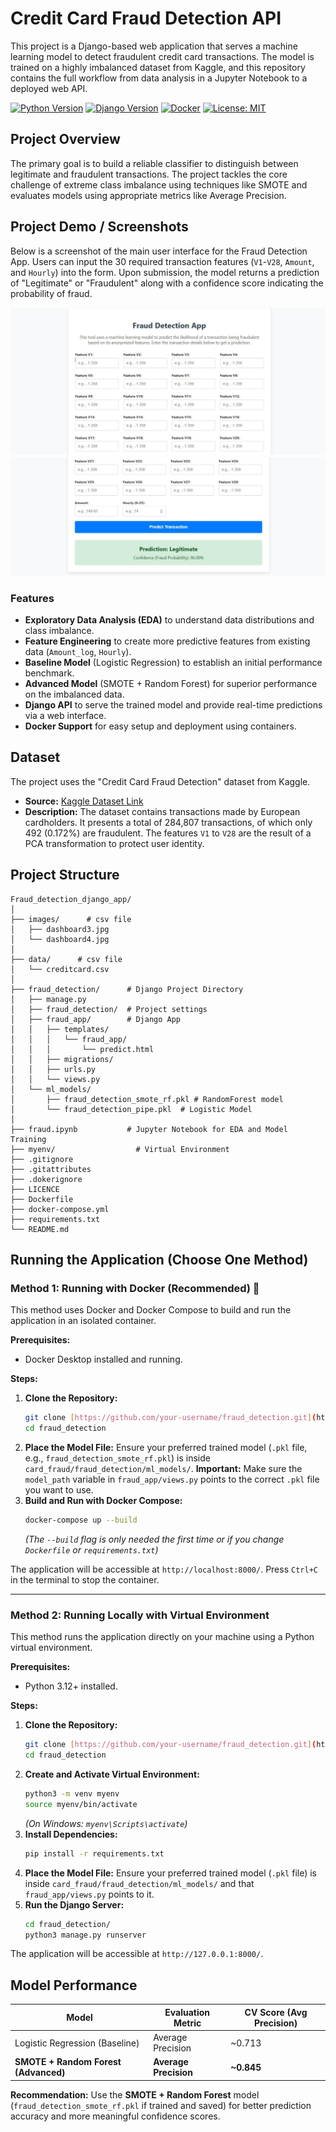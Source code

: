# Credit Card Fraud Detection API

This project is a Django-based web application that serves a machine learning model to detect fraudulent credit card transactions. The model is trained on a highly imbalanced dataset from Kaggle, and this repository contains the full workflow from data analysis in a Jupyter Notebook to a deployed web API.

[![Python Version](https://img.shields.io/badge/python-3.12+-blue.svg)](https://www.python.org/downloads/)
[![Django Version](https://img.shields.io/badge/django-5.2+-green.svg)](https://www.djangoproject.com/)
[![Docker](https://img.shields.io/badge/docker-%230db7ed.svg?style=flat&logo=docker&logoColor=white)](https://www.docker.com/)
[![License: MIT](https://img.shields.io/badge/License-MIT-yellow.svg)](https://opensource.org/licenses/MIT)

## Project Overview

The primary goal is to build a reliable classifier to distinguish between legitimate and fraudulent transactions. The project tackles the core challenge of extreme class imbalance using techniques like SMOTE and evaluates models using appropriate metrics like Average Precision.

## Project Demo / Screenshots

Below is a screenshot of the main user interface for the Fraud Detection App. Users can input the 30 required transaction features (`V1`-`V28`, `Amount`, and `Hourly`) into the form. Upon submission, the model returns a prediction of "Legitimate" or "Fraudulent" along with a confidence score indicating the probability of fraud.

![Fraud Detection App Dashboard](images/dashboard3.jpg)
![Fraud Detection App Dashboard](images/dashboard4.jpg)

### Features
* **Exploratory Data Analysis (EDA)** to understand data distributions and class imbalance.
* **Feature Engineering** to create more predictive features from existing data (`Amount_log`, `Hourly`).
* **Baseline Model** (Logistic Regression) to establish an initial performance benchmark.
* **Advanced Model** (SMOTE + Random Forest) for superior performance on the imbalanced data.
* **Django API** to serve the trained model and provide real-time predictions via a web interface.
* **Docker Support** for easy setup and deployment using containers.

## Dataset

The project uses the "Credit Card Fraud Detection" dataset from Kaggle.
* **Source:** [Kaggle Dataset Link](https://www.kaggle.com/datasets/mlg-ulb/creditcardfraud)
* **Description:** The dataset contains transactions made by European cardholders. It presents a total of 284,807 transactions, of which only 492 (0.172%) are fraudulent. The features `V1` to `V28` are the result of a PCA transformation to protect user identity.

## Project Structure

```
Fraud_detection_django_app/
│
├── images/      # csv file
│   ├── dashboard3.jpg
│   └── dashboard4.jpg
│
├── data/      # csv file
│   └── creditcard.csv
│
├── fraud_detection/      # Django Project Directory
│   ├── manage.py
│   ├── fraud_detection/  # Project settings
│   ├── fraud_app/        # Django App
│   │   ├── templates/
│   │   │   └── fraud_app/
│   │   │       └── predict.html
│   │   ├── migrations/
│   │   ├── urls.py
│   │   └── views.py
│   └── ml_models/
│       ├── fraud_detection_smote_rf.pkl # RandomForest model
│       └── fraud_detection_pipe.pkl  # Logistic Model
│
├── fraud.ipynb           # Jupyter Notebook for EDA and Model Training
├── myenv/                  # Virtual Environment
├── .gitignore
├── .gitattributes
├── .dokerignore
├── LICENCE
├── Dockerfile
├── docker-compose.yml
├── requirements.txt
└── README.md
```

## Running the Application (Choose One Method)

### Method 1: Running with Docker (Recommended) 🐳

This method uses Docker and Docker Compose to build and run the application in an isolated container.

**Prerequisites:**
* Docker Desktop installed and running.

**Steps:**
1.  **Clone the Repository:**
    ```bash
    git clone [https://github.com/your-username/fraud_detection.git](https://github.com/kanyi-Gabriel/fraud_detection_django_app.git)
    cd fraud_detection
    ```
2.  **Place the Model File:** Ensure your preferred trained model (`.pkl` file, e.g., `fraud_detection_smote_rf.pkl`) is inside `card_fraud/fraud_detection/ml_models/`. **Important:** Make sure the `model_path` variable in `fraud_app/views.py` points to the correct `.pkl` file you want to use.
3.  **Build and Run with Docker Compose:**
    ```bash
    docker-compose up --build
    ```
    *(The `--build` flag is only needed the first time or if you change `Dockerfile` or `requirements.txt`)*

The application will be accessible at `http://localhost:8000/`. Press `Ctrl+C` in the terminal to stop the container.

---
### Method 2: Running Locally with Virtual Environment

This method runs the application directly on your machine using a Python virtual environment.

**Prerequisites:**
* Python 3.12+ installed.

**Steps:**
1.  **Clone the Repository:**
    ```bash
    git clone [https://github.com/your-username/fraud_detection.git](https://github.com/kanyi-Gabriel/fraud_detection_django_app.git)
    cd fraud_detection
    ```
2.  **Create and Activate Virtual Environment:**
    ```bash
    python3 -m venv myenv
    source myenv/bin/activate
    ```
    *(On Windows: `myenv\Scripts\activate`)*
3.  **Install Dependencies:**
    ```bash
    pip install -r requirements.txt
    ```
4.  **Place the Model File:** Ensure your preferred trained model (`.pkl` file) is inside `card_fraud/fraud_detection/ml_models/` and that `fraud_app/views.py` points to it.
5.  **Run the Django Server:**
    ```bash
    cd fraud_detection/
    python3 manage.py runserver
    ```

The application will be accessible at `http://127.0.0.1:8000/`.

## Model Performance

| Model                               | Evaluation Metric     | CV Score (Avg Precision) |
| ----------------------------------- | --------------------- | ------------------------ |
| Logistic Regression (Baseline)      | Average Precision     | ~0.713                   |
| **SMOTE + Random Forest (Advanced)** | **Average Precision** | **~0.845** |

**Recommendation:** Use the **SMOTE + Random Forest** model (`fraud_detection_smote_rf.pkl` if trained and saved) for better prediction accuracy and more meaningful confidence scores.

